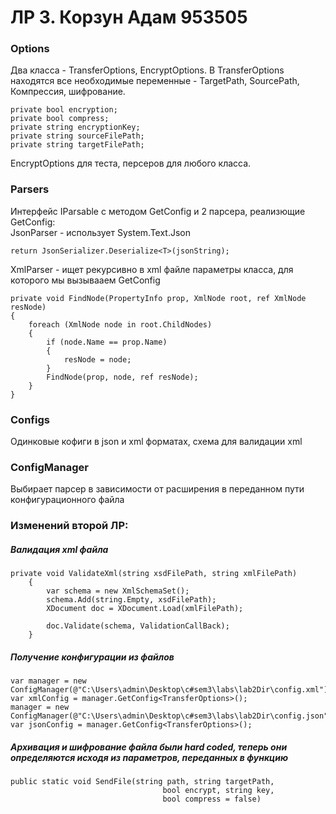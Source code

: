 # ЛР 3. Корзун Адам 953505

### Options  
Два класса - TransferOptions, EncryptOptions. В TransferOptions находятся все необходимые переменные - TargetPath, SourcePath, Компрессия, шифрование.
```
private bool encryption;
private bool compress;
private string encryptionKey;
private string sourceFilePath;
private string targetFilePath;
```
EncryptOptions для теста, персеров для любого класса.
### Parsers
Интерфейс IParsable c методом GetConfig и 2 парсера, реализющие GetConfig: <br />
JsonParser - использует System.Text.Json
```
return JsonSerializer.Deserialize<T>(jsonString);
```
XmlParser - ищет рекурсивно в xml файле параметры класса, для которого мы вызывааем GetConfig
```
private void FindNode(PropertyInfo prop, XmlNode root, ref XmlNode resNode)
{
    foreach (XmlNode node in root.ChildNodes)
    {
        if (node.Name == prop.Name)
        {
            resNode = node;
        }
        FindNode(prop, node, ref resNode);
    }
}
```
### Configs
Одинковые кофиги в json и xml форматах, схема для валидации xml
### ConfigManager
Выбирает парсер в зависимости от расширения в переданном пути конфигурационного файла
### Изменений второй ЛР:
##### Валидация xml файла
```
private void ValidateXml(string xsdFilePath, string xmlFilePath)
    {
        var schema = new XmlSchemaSet();
        schema.Add(string.Empty, xsdFilePath);
        XDocument doc = XDocument.Load(xmlFilePath);

        doc.Validate(schema, ValidationCallBack);
    }
```
##### Получение конфигурации из файлов
```
var manager = new ConfigManager(@"C:\Users\admin\Desktop\c#sem3\labs\lab2Dir\config.xml");
var xmlConfig = manager.GetConfig<TransferOptions>();
manager = new ConfigManager(@"C:\Users\admin\Desktop\c#sem3\labs\lab2Dir\config.json");
var jsonConfig = manager.GetConfig<TransferOptions>();
```
##### Архивация и шифрование файла были hard coded, теперь они определяются исходя из параметров, переданных в функцию 
```
public static void SendFile(string path, string targetPath,
                                  bool encrypt, string key,
                                  bool compress = false)
```

